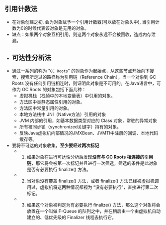 ## 引用计数法
- 在对象创建之初, 会为对象赋予一个引用计数器(可以放在对象头中), 当引用计数为0的时候代表该对象是无用的对象。
- 缺点：如果两个对象互相引用，则这两个对象永远不会被回收，造成内存泄漏。
- ## 可达性分析法
- 通过一系列的称为 "`GC Roots`" 的对象作为起始点，从这些节点开始向下搜索，搜索所走过的路径称为引用链（Reference Chain），当一个对象到 GC Roots 没有任何引用链相连时，则证明此对象是不可用的。在Java语言中，可作为 GC Roots 的对象包括下面几种：
	- 虚拟机栈（栈帧中的本地变量表）中引用的对象。
	- 方法区中类静态属性引用的对象。
	- 方法区中常量引用的对象。
	- 本地方法栈中 JNI（Native方法）引用的对象
	- JVM 内部的引用，如基本数据类型对应的 Class 对象，常驻的异常对象
	- 所有被同步锁（synchronized关键字）持有的对象。
	- 反映Java虚拟机内部情况的JMXBean、JVMTI中注册的回调、本地代码缓存等。
- 要将不可达的对象收集，**至少要经过两次标记**
	- 1. 如果对象在进行可达性分析后发现**没有与 GC Roots 相连接的引用链**，那它将会被第一次标记并且进行一次筛选，筛选的条件是此对象是否有必要执行 finalize() 方法。
	- 2. 当对象没有覆盖 finalize() 方法，或者 finalize() 方法已经被虚拟机调用过，虚拟机将这两种情况都视为 “没有必要执行”，直接进行第二次标记。
	- 3. 如果这个对象被判定为有必要执行 finalize() 方法，那么这个对象将会放置在一个叫做 F-Queue 的队列之中，并在稍后由一个由虚拟机自动建立的、低优先级的 Finalizer 线程去执行它。